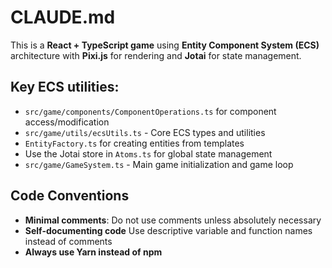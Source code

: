 # CLAUDE.md

This is a **React + TypeScript game** using **Entity Component System (ECS)** architecture with **Pixi.js** for
rendering and **Jotai** for state management.

## Key ECS utilities:

- `src/game/components/ComponentOperations.ts` for component access/modification
- `src/game/utils/ecsUtils.ts` - Core ECS types and utilities
- `EntityFactory.ts` for creating entities from templates
- Use the Jotai store in `Atoms.ts` for global state management
- `src/game/GameSystem.ts` - Main game initialization and game loop

## Code Conventions

- **Minimal comments**: Do not use comments unless absolutely necessary
- **Self-documenting code** Use descriptive variable and function names instead of comments
- **Always use Yarn instead of npm**
